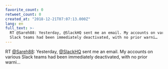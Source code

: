 ```yaml
---
favorite_count: 0
retweet_count: 0
created_at: "2018-12-21T07:07:13.000Z"
lang: en
full_text: >-
  RT @Sareh88: Yesterday, @SlackHQ sent me an email. My accounts on various
  Slack teams had been immediately deactivated, with no prior warni…
---
```


RT [@Sareh88](https://twitter.com/Sareh88): Yesterday,
[@SlackHQ](https://twitter.com/SlackHQ) sent me an email. My accounts on various
Slack teams had been immediately deactivated, with no prior warni…
